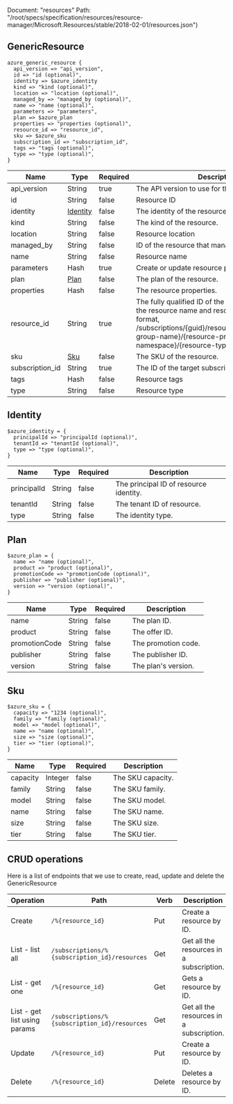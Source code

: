 Document: "resources"
Path: "/root/specs/specification/resources/resource-manager/Microsoft.Resources/stable/2018-02-01/resources.json")

## GenericResource

```puppet
azure_generic_resource {
  api_version => "api_version",
  id => "id (optional)",
  identity => $azure_identity
  kind => "kind (optional)",
  location => "location (optional)",
  managed_by => "managed_by (optional)",
  name => "name (optional)",
  parameters => "parameters",
  plan => $azure_plan
  properties => "properties (optional)",
  resource_id => "resource_id",
  sku => $azure_sku
  subscription_id => "subscription_id",
  tags => "tags (optional)",
  type => "type (optional)",
}
```

| Name        | Type           | Required       | Description       |
| ------------- | ------------- | ------------- | ------------- |
|api_version | String | true | The API version to use for the operation. |
|id | String | false | Resource ID |
|identity | [Identity](#identity) | false | The identity of the resource. |
|kind | String | false | The kind of the resource. |
|location | String | false | Resource location |
|managed_by | String | false | ID of the resource that manages this resource. |
|name | String | false | Resource name |
|parameters | Hash | true | Create or update resource parameters. |
|plan | [Plan](#plan) | false | The plan of the resource. |
|properties | Hash | false | The resource properties. |
|resource_id | String | true | The fully qualified ID of the resource, including the resource name and resource type. Use the format, /subscriptions/{guid}/resourceGroups/{resource-group-name}/{resource-provider-namespace}/{resource-type}/{resource-name} |
|sku | [Sku](#sku) | false | The SKU of the resource. |
|subscription_id | String | true | The ID of the target subscription. |
|tags | Hash | false | Resource tags |
|type | String | false | Resource type |
        
## Identity

```puppet
$azure_identity = {
  principalId => "principalId (optional)",
  tenantId => "tenantId (optional)",
  type => "type (optional)",
}
```

| Name        | Type           | Required       | Description       |
| ------------- | ------------- | ------------- | ------------- |
|principalId | String | false | The principal ID of resource identity. |
|tenantId | String | false | The tenant ID of resource. |
|type | String | false | The identity type. |
        
## Plan

```puppet
$azure_plan = {
  name => "name (optional)",
  product => "product (optional)",
  promotionCode => "promotionCode (optional)",
  publisher => "publisher (optional)",
  version => "version (optional)",
}
```

| Name        | Type           | Required       | Description       |
| ------------- | ------------- | ------------- | ------------- |
|name | String | false | The plan ID. |
|product | String | false | The offer ID. |
|promotionCode | String | false | The promotion code. |
|publisher | String | false | The publisher ID. |
|version | String | false | The plan's version. |
        
## Sku

```puppet
$azure_sku = {
  capacity => "1234 (optional)",
  family => "family (optional)",
  model => "model (optional)",
  name => "name (optional)",
  size => "size (optional)",
  tier => "tier (optional)",
}
```

| Name        | Type           | Required       | Description       |
| ------------- | ------------- | ------------- | ------------- |
|capacity | Integer | false | The SKU capacity. |
|family | String | false | The SKU family. |
|model | String | false | The SKU model. |
|name | String | false | The SKU name. |
|size | String | false | The SKU size. |
|tier | String | false | The SKU tier. |



## CRUD operations

Here is a list of endpoints that we use to create, read, update and delete the GenericResource

| Operation | Path | Verb | Description | OperationID |
| ------------- | ------------- | ------------- | ------------- | ------------- |
|Create|`/%{resource_id}`|Put|Create a resource by ID.|Resources_CreateOrUpdateById|
|List - list all|`/subscriptions/%{subscription_id}/resources`|Get|Get all the resources in a subscription.|Resources_List|
|List - get one|`/%{resource_id}`|Get|Gets a resource by ID.|Resources_GetById|
|List - get list using params|`/subscriptions/%{subscription_id}/resources`|Get|Get all the resources in a subscription.|Resources_List|
|Update|`/%{resource_id}`|Put|Create a resource by ID.|Resources_CreateOrUpdateById|
|Delete|`/%{resource_id}`|Delete|Deletes a resource by ID.|Resources_DeleteById|